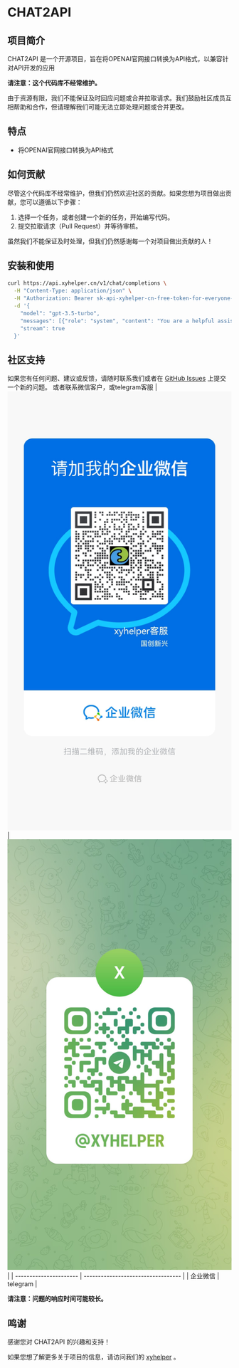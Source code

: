 # CHAT2API


## 项目简介

CHAT2API 是一个开源项目，旨在将OPENAI官网接口转换为API格式，以兼容针对API开发的应用

**请注意：这个代码库不经常维护。**

由于资源有限，我们不能保证及时回应问题或合并拉取请求。我们鼓励社区成员互相帮助和合作，但请理解我们可能无法立即处理问题或合并更改。

## 特点

- 将OPENAI官网接口转换为API格式

## 如何贡献

尽管这个代码库不经常维护，但我们仍然欢迎社区的贡献。如果您想为项目做出贡献，您可以遵循以下步骤：

1. 选择一个任务，或者创建一个新的任务，开始编写代码。
2. 提交拉取请求（Pull Request）并等待审核。

虽然我们不能保证及时处理，但我们仍然感谢每一个对项目做出贡献的人！

## 安装和使用

```bash
curl https://api.xyhelper.cn/v1/chat/completions \
  -H "Content-Type: application/json" \
  -H "Authorization: Bearer sk-api-xyhelper-cn-free-token-for-everyone-xyhelper" \
  -d '{
    "model": "gpt-3.5-turbo",
    "messages": [{"role": "system", "content": "You are a helpful assistant."}, {"role": "user", "content": "Hello!"}],
    "stream": true
  }'
```

## 社区支持

如果您有任何问题、建议或反馈，请随时联系我们或者在 [GitHub Issues](https://github.com/xyhelper/chat2api/issues) 上提交一个新的问题。
或者联系微信客户，或telegram客服
| ![wx](./images/wx.jpg) | ![telegram](./images/telegram.jpg) |
| ---------------------- | ---------------------------------- |
| 企业微信               | telegram                           |


**请注意：问题的响应时间可能较长。**


## 鸣谢

感谢您对 CHAT2API 的兴趣和支持！

如果您想了解更多关于项目的信息，请访问我们的 [xyhelper](https://www.xyhelper.com.cn/) 。
